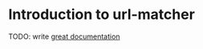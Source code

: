 # Introduction to url-matcher

TODO: write [great documentation](http://jacobian.org/writing/what-to-write/)

